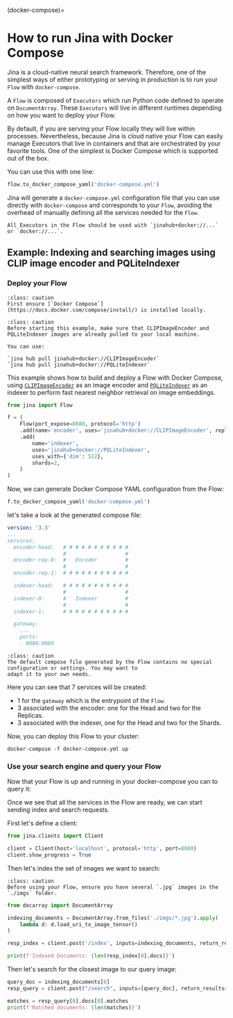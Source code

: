 (docker-compose)=
# How to run Jina with Docker Compose

Jina is a cloud-native neural search framework. Therefore, one of the simplest ways of either prototyping or serving in
production is to run your `Flow` with `docker-compose`.

A `Flow` is composed of `Executors` which run Python code
defined to operate on `DocumentArray`. These `Executors` will live in different runtimes depending on how you want to deploy
your Flow. 

By default, if you are serving your Flow locally they will live within processes. Nevertheless, 
because Jina is cloud native your Flow can easily manage Executors that live in containers and that are
orchestrated by your favorite tools. One of the simplest is Docker Compose which is supported out of the box. 

You can use this with one line:

```python
flow.to_docker_compose_yaml('docker-compose.yml')
```

Jina will generate a `docker-compose.yml` configuration file that you can use directly with 
`docker-compose` and corresponds to your `Flow`, avoiding the overhead of manually defining all the services needed for the `Flow`.

```{caution}
All Executors in the Flow should be used with `jinahub+docker://...` or `docker://...`.
```

## Example: Indexing and searching images using CLIP image encoder and PQLiteIndexer


### Deploy your Flow


```{admonition} Caution
:class: caution
First ensure [`Docker Compose`](https://docs.docker.com/compose/install/) is installed locally.
```

```{admonition} Caution
:class: caution
Before starting this example, make sure that CLIPImageEncoder and PQLiteIndexer images are already pulled to your local machine.

You can use:

`jina hub pull jinahub+docker://CLIPImageEncoder`
`jina hub pull jinahub+docker://PQLiteIndexer`
```

This example shows how to build and deploy a Flow with Docker Compose, using [`CLIPImageEncoder`](https://hub.jina.ai/executor/0hnlmu3q)
as an image encoder and [`PQLiteIndexer`](https://hub.jina.ai/executor/pn1qofsj) as an indexer to perform fast nearest
neighbor retrieval on image embeddings.

```python
from jina import Flow

f = (
    Flow(port_expose=8080, protocol='http')
    .add(name='encoder', uses='jinahub+docker://CLIPImageEncoder', replicas=2)
    .add(
        name='indexer',
        uses='jinahub+docker://PQLiteIndexer',
        uses_with={'dim': 512},
        shards=2,
    )
)
```

Now, we can generate Docker Compose YAML configuration from the Flow:

```python
f.to_docker_compose_yaml('docker-compose.yml')
```

let's take a look at the generated compose file:
```yaml
version: '3.3'
...
services:
  encoder-head:   # # # # # # # # # # # 
                  #                   #   
  encoder-rep-0:  #   Encoder         #
                  #                   #
  encoder-rep-1:  # # # # # # # # # # #

  indexer-head:   # # # # # # # # # # # 
                  #                   #   
  indexer-0:      #   Indexer         #
                  #                   #
  indexer-1:      # # # # # # # # # # #

  gateway: 
    ...
    ports:
    - 8080:8080
```

```{admonition} Caution
:class: caution
The default compose file generated by the Flow contains no special configuration or settings. You may want to 
adapt it to your own needs.
```

Here you can see that 7 services will be created:

- 1 for the `gateway` which is the entrypoint of the `Flow`.
- 3 associated with the encoder: one for the Head and two for the Replicas.
- 3 associated with the indexer, one for the Head and two for the Shards.

Now, you can deploy this Flow to your cluster:

```shell
docker-compose -f docker-compose.yml up
```

### Use your search engine and query your Flow

Now that your Flow is up and running in your docker-compose you can to query it:

Once we see that all the services in the Flow are ready, we can start sending index and search requests.

First let's define a client:
```python
from jina.clients import Client

client = Client(host='localhost', protocol='http', port=8080)
client.show_progress = True
```

Then let's index the set of images we want to search:

```{admonition} Caution
:class: caution
Before using your Flow, ensure you have several `.jpg` images in the `./imgs` folder.
```

```python
from docarray import DocumentArray

indexing_documents = DocumentArray.from_files('./imgs/*.jpg').apply(
    lambda d: d.load_uri_to_image_tensor()
)

resp_index = client.post('/index', inputs=indexing_documents, return_results=True)

print(f'Indexed Documents: {len(resp_index[0].docs)}')
```

Then let's search for the closest image to our query image:

```python
query_doc = indexing_documents[0]
resp_query = client.post("/search", inputs=[query_doc], return_results=True)

matches = resp_query[0].docs[0].matches
print(f'Matched documents: {len(matches)}')
```


